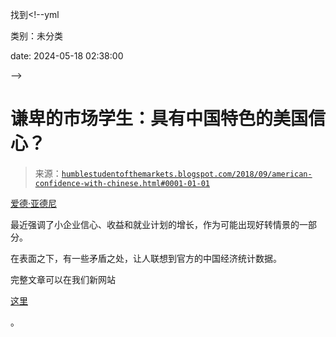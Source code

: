 找到<!--yml

类别：未分类

date: 2024-05-18 02:38:00

-->

# 谦卑的市场学生：具有中国特色的美国信心？

> 来源：[`humblestudentofthemarkets.blogspot.com/2018/09/american-confidence-with-chinese.html#0001-01-01`](https://humblestudentofthemarkets.blogspot.com/2018/09/american-confidence-with-chinese.html#0001-01-01)

[爱德·亚德尼](https://www.linkedin.com/pulse/what-edward-yardeni/)

最近强调了小企业信心、收益和就业计划的增长，作为可能出现好转情景的一部分。

在表面之下，有一些矛盾之处，让人联想到官方的中国经济统计数据。

完整文章可以在我们新网站

[这里](https://humblestudentofthemarkets.com/2018/09/04/american-confidence-with-chinese-characteristics/)

。
